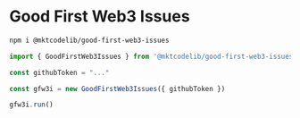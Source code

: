 # Good First Web3 Issues

```bash
npm i @mktcodelib/good-first-web3-issues
```

```javascript
import { GoodFirstWeb3Issues } from '@mktcodelib/good-first-web3-issues'

const githubToken = "..."

const gfw3i = new GoodFirstWeb3Issues({ githubToken })

gfw3i.run()
```